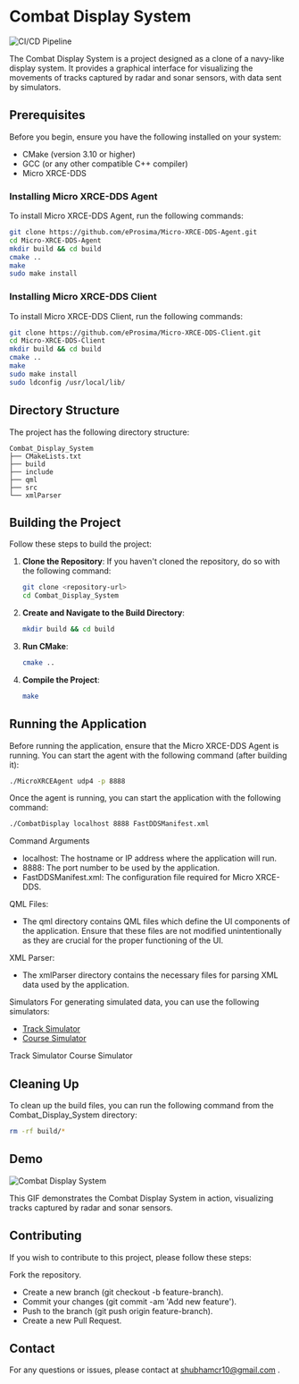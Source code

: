 # Combat Display System

![CI/CD Pipeline](https://github.com/shubhamcr10/Combat-Display-System/actions/workflows/ci.yml/badge.svg)

The Combat Display System is a project designed as a clone of a navy-like display system. It provides a graphical interface for visualizing the movements of tracks captured by radar and sonar sensors, with data sent by simulators.

## Prerequisites

Before you begin, ensure you have the following installed on your system:

- CMake (version 3.10 or higher)
- GCC (or any other compatible C++ compiler)
- Micro XRCE-DDS

### Installing Micro XRCE-DDS Agent

To install Micro XRCE-DDS Agent, run the following commands:

```bash
git clone https://github.com/eProsima/Micro-XRCE-DDS-Agent.git
cd Micro-XRCE-DDS-Agent
mkdir build && cd build
cmake ..
make
sudo make install
```

### Installing Micro XRCE-DDS Client

To install Micro XRCE-DDS Client, run the following commands:

```bash
git clone https://github.com/eProsima/Micro-XRCE-DDS-Client.git
cd Micro-XRCE-DDS-Client
mkdir build && cd build
cmake ..
make
sudo make install
sudo ldconfig /usr/local/lib/
```

## Directory Structure

The project has the following directory structure:
```
Combat_Display_System
├── CMakeLists.txt
├── build
├── include
├── qml
├── src
└── xmlParser
```

## Building the Project

Follow these steps to build the project:

1. **Clone the Repository**: If you haven't cloned the repository, do so with the following command:
    ```bash
    git clone <repository-url>
    cd Combat_Display_System
    ```

2. **Create and Navigate to the Build Directory**:
    ```bash
    mkdir build && cd build
    ```

3. **Run CMake**:
    ```bash
    cmake ..
    ```

4. **Compile the Project**:
    ```bash
    make
    ```

## Running the Application

Before running the application, ensure that the Micro XRCE-DDS Agent is running. You can start the agent with the following command (after building it):

```bash
./MicroXRCEAgent udp4 -p 8888
```

Once the agent is running, you can start the application with the following command:

```bash
./CombatDisplay localhost 8888 FastDDSManifest.xml
```

Command Arguments

- localhost: The hostname or IP address where the application will run.
- 8888: The port number to be used by the application.
- FastDDSManifest.xml: The configuration file required for Micro XRCE-DDS.

QML Files:
- The qml directory contains QML files which define the UI components of the application. Ensure that these files are not modified unintentionally as they are crucial for the proper functioning of the UI.

XML Parser:
- The xmlParser directory contains the necessary files for parsing XML data used by the application.

Simulators
For generating simulated data, you can use the following simulators:
- [Track Simulator](https://github.com/shubhamcr10/Track-Simulator)
- [Course Simulator](https://github.com/shubhamcr10/Course-Simulator)

Track Simulator
Course Simulator

## Cleaning Up
To clean up the build files, you can run the following command from the Combat_Display_System directory:
```bash
rm -rf build/*
```

## Demo
![Combat Display System](https://github.com/user-attachments/assets/de0b1ca4-9694-45b5-bf45-d68e68e4666f)

This GIF demonstrates the Combat Display System in action, visualizing tracks captured by radar and sonar sensors.

## Contributing
If you wish to contribute to this project, please follow these steps:

Fork the repository.
- Create a new branch (git checkout -b feature-branch).
- Commit your changes (git commit -am 'Add new feature').
- Push to the branch (git push origin feature-branch).
- Create a new Pull Request.

## Contact
For any questions or issues, please contact at shubhamcr10@gmail.com .
